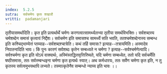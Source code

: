 ```yaml
---
index:  5.2.5
sutra:  सर्वचर्मणः कृतः शखञौ
vritti:  padamanjari
---
```


तृतीयासमर्थादिति। कृत इति प्रत्यर्थार्थे चर्मणः करणत्वात्सामर्थ्यलभ्या तृतीया समर्थविभक्तिः। सर्वशब्दस्य चर्मशब्देन समासं कृत्वायं निर्द्देशः। सर्वचर्मण इति समासश्च सामर्थ्ये सति भवति, ततश्चर्मशब्देनास्य सम्बन्ध इति कश्चिद्भाम्येत्तं प्तय्याह--सर्वशब्दश्चात्रेति। कथं तर्हि समासः? इत्याह--तत्रायमिति। अस्मादेव निपातनादिति भावः। किं पुनः कारणं सर्वशब्दः कृतेन सम्बध्यते न चर्मणा ? इत्याह--सर्वश्चर्मणेत्यादि। सर्वश्चर्मणा कृत इति योऽयं वाक्यार्थः, अस्मिंस्तद्धित्तवृत्तिरिष्यते, यदि चर्मणा सम्बध्येत, ततो यदि सर्वचर्मेति षष्ठीसमासः, ततः सर्वस्म्बन्धइना चर्मणा कृत इत्यर्थः स्यात्। अथ कर्मधारयः, ततः सर्वेण चर्मणा कृत इति, न तु कृतस्य सर्वत्वमुभयथापि लभ्यते। तस्मात्कृतेनैव सम्बन्धो न्याय्य इति भावः ।।

